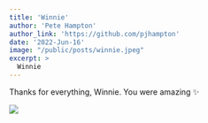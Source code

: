 ```yaml
---
title: 'Winnie'
author: 'Pete Hampton'
author_link: 'https://github.com/pjhampton'
date: '2022-Jun-16'
image: "/public/posts/winnie.jpeg"
excerpt: >
  Winnie 
---
```


Thanks for everything, Winnie. You were amazing ✨

![](https://user-images.githubusercontent.com/8960296/174110980-99986d59-750b-4dc1-989d-59dbe6c76243.jpeg)